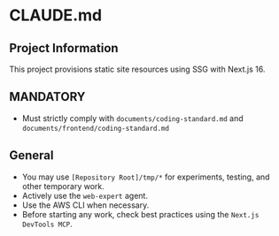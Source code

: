 # CLAUDE.md

## Project Information

This project provisions static site resources using SSG with Next.js 16.

## MANDATORY

* Must strictly comply with `documents/coding-standard.md` and `documents/frontend/coding-standard.md`

## General

* You may use `[Repository Root]/tmp/*` for experiments, testing, and other temporary work.
* Actively use the `web-expert` agent.
* Use the AWS CLI when necessary.
* Before starting any work, check best practices using the `Next.js DevTools MCP`.
